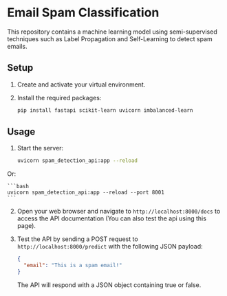 # Email Spam Classification

This repository contains a machine learning model using semi-supervised techniques such as Label Propagation and Self-Learning to detect spam emails.

## Setup

1. Create and activate your virtual environment.

3. Install the required packages:

    ```bash
    pip install fastapi scikit-learn uvicorn imbalanced-learn
    ```

## Usage

1. Start the server:

    ```bash
    uvicorn spam_detection_api:app --reload
    ```
Or: 

    ```bash
    uvicorn spam_detection_api:app --reload --port 8001
    ```


2. Open your web browser and navigate to `http://localhost:8000/docs` to access the API documentation (You can also test the api using this page).

3. Test the API by sending a POST request to `http://localhost:8000/predict` with the following JSON payload:

    ```json
    {
      "email": "This is a spam email!"
    }
    ```

    The API will respond with a JSON object containing true or false.
